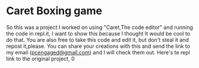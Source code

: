 # Caret Boxing game
So this was a project I worked on using "Caret,The code editor" and running the code in repl.it, I want to show this because I thought It would be cool to do that.
You are also free to take this code and edit it, but don't steal it and repost it,please. You can share your creations with this and send the link to my email (pcengaged@gmail.com) and I will check them out. Here's te repl link to the original project, 0
